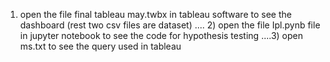 1) open the file final tableau may.twbx in tableau software to see the dashboard (rest two csv files are dataset) .... 2) 
open the file Ipl.pynb file in jupyter notebook to see the code for hypothesis testing ....3) open ms.txt to see the query used in tableau
